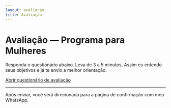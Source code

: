 ```yaml
---
layout: avaliacao
title: Avaliação
---
```


<div class="container prose">
  <h1>Avaliação — Programa para Mulheres</h1>
  <p>Responda o questionário abaixo. Leva de 3 a 5 minutos. Assim eu entendo seus objetivos e já te envio a melhor orientação.</p>

  <!-- Botão (abre o Forms em nova aba) -->
  <p>
    <a class="btn" href="YOUR_GOOGLE_FORM_URL" target="_blank" rel="noopener">
      Abrir questionário de avaliação
    </a>
  </p>

  <hr/>

  <!-- Opcional: incorporar o formulário na página.
       Se quiser usar, substitua a URL do src pelo link de incorporação do seu Forms
       e remova o bloco do botão acima se preferir. -->
  <!--
  <iframe
    src="YOUR_GOOGLE_FORM_EMBED_URL"
    width="100%" height="1800"
    frameborder="0" marginheight="0" marginwidth="0"
    style="background:#0b0b0b;border:1px solid #222;border-radius:.6rem">
    Carregando…
  </iframe>
  -->

  <p class="small">Após enviar, você será direcionada para a página de confirmação com meu WhatsApp.</p>
</div>
